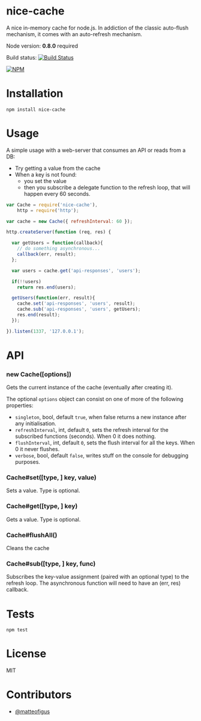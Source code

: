 nice-cache
=============

A nice in-memory cache for node.js. In addiction of the classic auto-flush mechanism, it comes with an auto-refresh mechanism.

Node version: **0.8.0** required

Build status: [![Build Status](https://secure.travis-ci.org/opentable/nice-cache.png?branch=master)](http://travis-ci.org/opentable/nice-cache)

[![NPM](https://nodei.co/npm/nice-cache.png?downloads=true)](https://npmjs.org/package/nice-cache)

# Installation

```shell
npm install nice-cache
```

# Usage

A simple usage with a web-server that consumes an API or reads from a DB:

* Try getting a value from the cache
* When a key is not found:
   * you set the value
   * then you subscribe a delegate function to the refresh loop, that will happen every 60 seconds.

```js
var Cache = require('nice-cache'),
    http = require('http');

var cache = new Cache({ refreshInterval: 60 });

http.createServer(function (req, res) {

  var getUsers = function(callback){
    // do something asynchronous...
    callback(err, result);
  };

  var users = cache.get('api-responses', 'users');

  if(!!users)
    return res.end(users);

  getUsers(function(err, result){
    cache.set('api-responses', 'users', result);
    cache.sub('api-responses', 'users', getUsers);
    res.end(result);
  });

}).listen(1337, '127.0.0.1');
```

# API

### new Cache([options])

Gets the current instance of the cache (eventually after creating it).

The optional `options` object can consist on one of more of the following properties:
* `singleton`, bool, default `true`, when false returns a new instance after any initialisation.
* `refreshInterval`, int, default `0`, sets the refresh interval for the subscribed functions (seconds). When 0 it does nothing.
* `flushInterval`, int, default `0`, sets the flush interval for all the keys. When 0 it never flushes.
* `verbose`, bool, default `false`, writes stuff on the console for debugging purposes.

### Cache#set([type, ] key, value)

Sets a value. Type is optional.

### Cache#get([type, ] key)

Gets a value. Type is optional.

### Cache#flushAll()

Cleans the cache

### Cache#sub([type, ] key, func)

Subscribes the key-value assignment (paired with an optional type) to the refresh loop. The asynchronous function will need to have an (err, res) callback.

# Tests

```shell
npm test
```

# License

MIT

# Contributors

* [@matteofigus](https://github.com/matteofigus)
